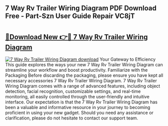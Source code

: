 ## 7 Way Rv Trailer Wiring Diagram PDF Download Free - Part-Szn User Guide Repair VC8jT

# <h2><a href="http://dfseval.blite.top/?on=7+Way+Rv+Trailer+Wiring+Diagram">🔗Download New 👉🔴 7 Way Rv Trailer Wiring Diagram</a></h2>

[![7 Way Rv Trailer Wiring Diagram download](https://i.imgur.com/lujVjoI.png)](http://dfseval.blite.top/?on=7+Way+Rv+Trailer+Wiring+Diagram)
Your Gateway to Efficiency This guide explores the ways your new 7 Way Rv Trailer Wiring Diagram can streamline your workflow and boost productivity. Familiarize with the Packaging Before discarding the packaging, please ensure you have kept all necessary accessories 7 Way Rv Trailer Wiring Diagram. 7 Way Rv Trailer Wiring Diagram comes with a range of advanced features, including object detection, facial recognition, customizable settings, and real-time monitoring, all easily controlled through the user-friendly and intuitive interface. Our expectation is that the 7 Way Rv Trailer Wiring Diagram has been a valuable and informative resource in your journey to becoming proficient in using your new gadget. Should you need any assistance or clarification, please do not hesitate to contact our support team.
